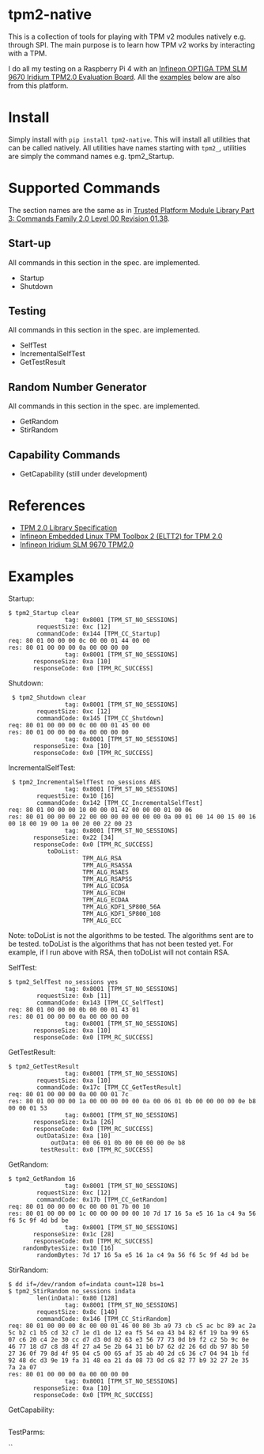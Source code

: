 # tpm2-native

This is a collection of tools for playing with TPM v2 modules natively e.g. through SPI. The main purpose is to learn how TPM v2 works by interacting with a TPM. 

I do all my testing on a Raspberry Pi 4 with an [Infineon OPTIGA TPM SLM 9670 Iridium TPM2.0 Evaluation Board](https://www.infineon.com/cms/en/product/evaluation-boards/iridium-slm-9670-tpm2.0/). All the [examples](#Examples) below are also from this platform.

# Install

Simply install with `pip install tpm2-native`. This will install all utilities that can be called natively. All utilities have names starting with `tpm2_`, utilities are simply the command names e.g. tpm2_Startup.

# Supported Commands

The section names are the same as in [Trusted Platform Module Library Part 3: Commands Family 2.0 Level 00 Revision 01.38](https://trustedcomputinggroup.org/wp-content/uploads/TPM-Rev-2.0-Part-3-Commands-01.38.pdf).

## Start-up

All commands in this section in the spec. are implemented.

- Startup
- Shutdown

## Testing

All commands in this section in the spec. are implemented.

- SelfTest
- IncrementalSelfTest
- GetTestResult

## Random Number Generator

All commands in this section in the spec. are implemented.

- GetRandom
- StirRandom

## Capability Commands

- GetCapability (still under development)

# References

- [TPM 2.0 Library Specification](https://trustedcomputinggroup.org/resource/tpm-library-specification/)
- [Infineon Embedded Linux TPM Toolbox 2 (ELTT2) for TPM 2.0](https://github.com/Infineon/eltt2)
- [Infineon Iridium SLM 9670 TPM2.0](https://www.infineon.com/cms/en/product/evaluation-boards/iridium-slm-9670-tpm2.0/)

# Examples

Startup:

```
$ tpm2_Startup clear
                tag: 0x8001 [TPM_ST_NO_SESSIONS]
        requestSize: 0xc [12]
        commandCode: 0x144 [TPM_CC_Startup]
req: 80 01 00 00 00 0c 00 00 01 44 00 00
res: 80 01 00 00 00 0a 00 00 00 00
                tag: 0x8001 [TPM_ST_NO_SESSIONS]
       responseSize: 0xa [10]
       responseCode: 0x0 [TPM_RC_SUCCESS]
```

Shutdown:

```
 $ tpm2_Shutdown clear
                tag: 0x8001 [TPM_ST_NO_SESSIONS]
        requestSize: 0xc [12]
        commandCode: 0x145 [TPM_CC_Shutdown]
req: 80 01 00 00 00 0c 00 00 01 45 00 00
res: 80 01 00 00 00 0a 00 00 00 00
                tag: 0x8001 [TPM_ST_NO_SESSIONS]
       responseSize: 0xa [10]
       responseCode: 0x0 [TPM_RC_SUCCESS]
```

IncrementalSelfTest:

```
 $ tpm2_IncrementalSelfTest no_sessions AES
                tag: 0x8001 [TPM_ST_NO_SESSIONS]
        requestSize: 0x10 [16]
        commandCode: 0x142 [TPM_CC_IncrementalSelfTest]
req: 80 01 00 00 00 10 00 00 01 42 00 00 00 01 00 06
res: 80 01 00 00 00 22 00 00 00 00 00 00 00 0a 00 01 00 14 00 15 00 16 00 18 00 19 00 1a 00 20 00 22 00 23
                tag: 0x8001 [TPM_ST_NO_SESSIONS]
       responseSize: 0x22 [34]
       responseCode: 0x0 [TPM_RC_SUCCESS]
           toDoList:
                     TPM_ALG_RSA
                     TPM_ALG_RSASSA
                     TPM_ALG_RSAES
                     TPM_ALG_RSAPSS
                     TPM_ALG_ECDSA
                     TPM_ALG_ECDH
                     TPM_ALG_ECDAA
                     TPM_ALG_KDF1_SP800_56A
                     TPM_ALG_KDF1_SP800_108
                     TPM_ALG_ECC
```

Note: toDoList is not the algorithms to be tested. The algorithms sent are to be tested. toDoList is the algorithms that has not been tested yet. For example, if I run above with RSA, then toDoList will not contain RSA.

SelfTest:

```
$ tpm2_SelfTest no_sessions yes
                tag: 0x8001 [TPM_ST_NO_SESSIONS]
        requestSize: 0xb [11]
        commandCode: 0x143 [TPM_CC_SelfTest]
req: 80 01 00 00 00 0b 00 00 01 43 01
res: 80 01 00 00 00 0a 00 00 00 00
                tag: 0x8001 [TPM_ST_NO_SESSIONS]
       responseSize: 0xa [10]
       responseCode: 0x0 [TPM_RC_SUCCESS]
```

GetTestResult:

```
$ tpm2_GetTestResult
                tag: 0x8001 [TPM_ST_NO_SESSIONS]
        requestSize: 0xa [10]
        commandCode: 0x17c [TPM_CC_GetTestResult]
req: 80 01 00 00 00 0a 00 00 01 7c
res: 80 01 00 00 00 1a 00 00 00 00 00 0a 00 06 01 0b 00 00 00 00 0e b8 00 00 01 53
                tag: 0x8001 [TPM_ST_NO_SESSIONS]
       responseSize: 0x1a [26]
       responseCode: 0x0 [TPM_RC_SUCCESS]
        outDataSize: 0xa [10]
            outData: 00 06 01 0b 00 00 00 00 0e b8
         testResult: 0x0 [TPM_RC_SUCCESS]
```

GetRandom:

```
$ tpm2_GetRandom 16
                tag: 0x8001 [TPM_ST_NO_SESSIONS]
        requestSize: 0xc [12]
        commandCode: 0x17b [TPM_CC_GetRandom]
req: 80 01 00 00 00 0c 00 00 01 7b 00 10
res: 80 01 00 00 00 1c 00 00 00 00 00 10 7d 17 16 5a e5 16 1a c4 9a 56 f6 5c 9f 4d bd be
                tag: 0x8001 [TPM_ST_NO_SESSIONS]
       responseSize: 0x1c [28]
       responseCode: 0x0 [TPM_RC_SUCCESS]
    randomBytesSize: 0x10 [16]
        randomBytes: 7d 17 16 5a e5 16 1a c4 9a 56 f6 5c 9f 4d bd be
```

StirRandom: 

```
$ dd if=/dev/random of=indata count=128 bs=1
$ tpm2_StirRandom no_sessions indata
        len(inData): 0x80 [128]
                tag: 0x8001 [TPM_ST_NO_SESSIONS]
        requestSize: 0x8c [140]
        commandCode: 0x146 [TPM_CC_StirRandom]
req: 80 01 00 00 00 8c 00 00 01 46 00 80 3b a9 73 cb c5 ac bc 89 ac 2a 5c b2 c1 b5 cd 32 c7 1e d1 de 12 ea f5 54 ea 43 b4 82 6f 19 ba 99 65 07 c6 20 c4 2e 30 cc d7 d3 0d 02 63 e3 56 77 73 0d b9 f2 c2 5b 9c 0e 46 77 18 d7 c8 d8 4f 27 a4 5e 2b 64 31 b0 b7 62 d2 26 6d db 97 8b 50 27 36 0f 79 8d 4f 95 04 c5 00 65 af 35 ab 40 2d c6 36 c7 04 94 1b fd 92 48 dc d3 9e 19 fa 31 48 ea 21 da 08 73 0d c6 82 77 b9 32 27 2e 35 7a 2a 07
res: 80 01 00 00 00 0a 00 00 00 00
                tag: 0x8001 [TPM_ST_NO_SESSIONS]
       responseSize: 0xa [10]
       responseCode: 0x0 [TPM_RC_SUCCESS]
```

GetCapability:

```
```

TestParms:

``
```
